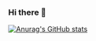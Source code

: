 ### Hi there 👋
[![Anurag's GitHub stats](https://github-readme-stats.vercel.app/api?username=DeaglePC&show_icons=true&?count_private=true)](https://github.com/anuraghazra/github-readme-stats)

<!--
**DeaglePC/DeaglePC** is a ✨ _special_ ✨ repository because its `README.md` (this file) appears on your GitHub profile.

Here are some ideas to get you started:

- 🔭 I’m currently working on ...
- 🌱 I’m currently learning ...
- 👯 I’m looking to collaborate on ...
- 🤔 I’m looking for help with ...
- 💬 Ask me about ...
- 📫 How to reach me: ...
- 😄 Pronouns: ...
- ⚡ Fun fact: ...
-->
